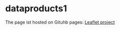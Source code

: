 # dataproducts1

The page ist hosted on Gituhb pages:
[Leaflet project](https://michael-gm.github.io./)
